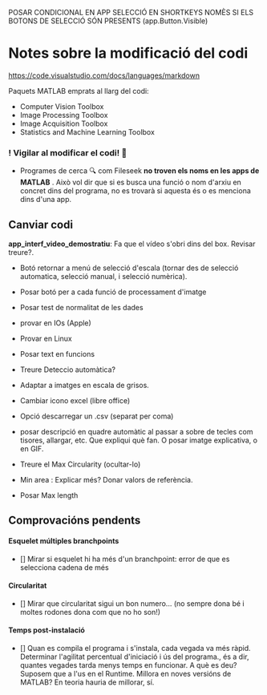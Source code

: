 


POSAR CONDICIONAL EN APP SELECCIÓ EN SHORTKEYS NOMÈS SI ELS BOTONS DE SELECCIÓ SÓN PRESENTS (app.Button.Visible)

# Notes sobre la modificació del codi

https://code.visualstudio.com/docs/languages/markdown



Paquets MATLAB emprats al llarg del codi:

- Computer Vision Toolbox
- Image Processing Toolbox
- Image Acquisition Toolbox
- Statistics and Machine Learning Toolbox



### ! Vigilar al modificar el codi! 👀

- Programes de cerca 🔍  com Fileseek **no troven els noms en les apps de MATLAB** . Això vol dir que si es busca una funció o nom d'arxiu en concret dins del programa, no es trovarà si aquesta és o es menciona dins d'una app.




## Canviar codi

**app_interf_video_demostratiu**: Fa que el vídeo s'obri dins del box. Revisar treure?.

- Botó retornar a menú de selecció d'escala (tornar des de selecció automatica, selecció manual, i selecció numèrica).

- Posar botó per a cada funció de processament d'imatge

- Posar test de normalitat de les dades

- provar en IOs (Apple)
- Provar en Linux

- Posar text en funcions
- Treure Deteccio automàtica?

- Adaptar a imatges en escala de grisos.

- Cambiar icono excel (libre office)
- Opció descarregar un .csv (separat per coma)

- posar descripció en quadre automàtic al passar a sobre de tecles com tisores, allargar, etc. Que expliqui què fan. O posar imatge explicativa, o en GIF.

- Treure el Max Circularity (ocultar-lo)

- Min area : Explicar més? Donar valors de referència.

- Posar Max length









## Comprovacións pendents

#### Esquelet múltiples branchpoints
- [] Mirar si esquelet hi ha més d'un branchpoint: error de que es selecciona cadena de més
 
#### Circularitat
- [] Mirar que circularitat sigui un bon numero... (no sempre dona bé i moltes rodones dona com que no ho son!)

#### Temps post-instalació
- [] Quan es compila el programa i s'instala, cada vegada va més ràpid. Determinar l'agilitat percentual d'iniciació i ús del programa., és a dir, quantes vegades tarda menys temps en funcionar. 
A què es deu? Suposem que a l'us en el Runtime.
Millora en noves versións de MATLAB? En teoria hauria de millorar, sí.



